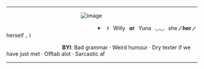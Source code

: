 ***

              ![image](https://github.com/user-attachments/assets/89d93b25-b985-4483-ab97-cebbda3715bf)

        
                 ✦ ۶⠀Willy⠀**or**⠀Yuna⠀◡◡⠀sheノ**her**ノherself ◞ ꒱
                      
            **BYI**: Bad grammar ‧ Weird humour ‧ Dry texter if we have just met ‧ Offtab alot ‧ Sarcastic af

***
